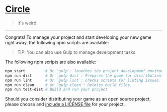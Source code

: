 # [Circle](https://example.com/my-game/)

>   It&#39;s weird

---

Congrats! To manage your project and start developing your new game right away,
the following npm scripts are available:

>   TIP: You can also use Gulp to manage development tasks.

The following npm scripts are also available:

```sh
npm start         # Or `gulp`: launches the project development environment.
npm run dist      # Or `gulp dist`: Prepares the game for distribution.
npm run lint      # Or `gulp lint`: Checks scripts for linting issues.
npm run clean     # Or `gulp clean`: Deletes build files.
npm run test-dist # Build and run your project
```

Should you consider distributing your game as an open source project, please
choose and [include a LICENSE file](http://choosealicense.com/) for your project.
